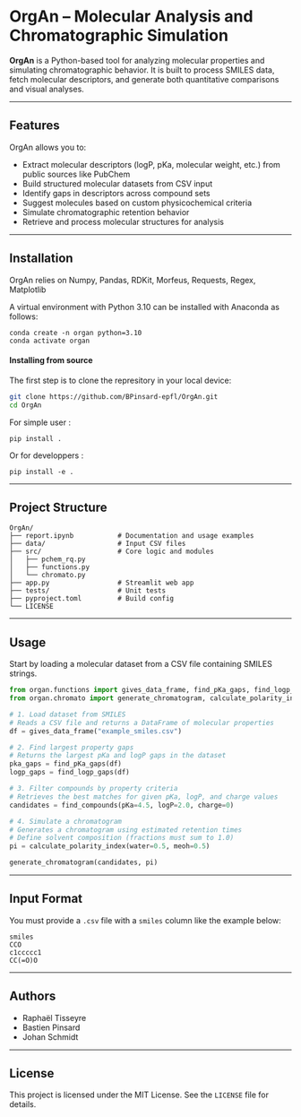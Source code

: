 # OrgAn – Molecular Analysis and Chromatographic Simulation

**OrgAn** is a Python-based tool for analyzing molecular properties and simulating chromatographic behavior. It is built to process SMILES data, fetch molecular descriptors, and generate both quantitative comparisons and visual analyses.

---

## Features

OrgAn allows you to:

- Extract molecular descriptors (logP, pKa, molecular weight, etc.) from public sources like PubChem
- Build structured molecular datasets from CSV input
- Identify gaps in descriptors across compound sets
- Suggest molecules based on custom physicochemical criteria
- Simulate chromatographic retention behavior
- Retrieve and process molecular structures for analysis

---

## Installation

OrgAn relies on Numpy, Pandas, RDKit, Morfeus, Requests, Regex, Matplotlib

A virtual environment with Python 3.10 can be installed with Anaconda as follows:

```
conda create -n organ python=3.10
conda activate organ
```

#### Installing from source

The first step is to clone the represitory in your local device:
```bash
git clone https://github.com/BPinsard-epfl/OrgAn.git
cd OrgAn
```
For simple user :
```
pip install .
```
Or for developpers :
```
pip install -e .
```

---

## Project Structure

```
OrgAn/
├── report.ipynb           # Documentation and usage examples
├── data/                  # Input CSV files
├── src/                   # Core logic and modules
│   ├── pchem_rq.py
│   ├── functions.py
│   └── chromato.py
├── app.py                 # Streamlit web app
├── tests/                 # Unit tests
├── pyproject.toml         # Build config
└── LICENSE
```

---

## Usage

Start by loading a molecular dataset from a CSV file containing SMILES strings.

```python
from organ.functions import gives_data_frame, find_pKa_gaps, find_logp_gaps, find_compounds
from organ.chromato import generate_chromatogram, calculate_polarity_index

# 1. Load dataset from SMILES
# Reads a CSV file and returns a DataFrame of molecular properties
df = gives_data_frame("example_smiles.csv")

# 2. Find largest property gaps
# Returns the largest pKa and logP gaps in the dataset
pka_gaps = find_pKa_gaps(df)
logp_gaps = find_logp_gaps(df)

# 3. Filter compounds by property criteria
# Retrieves the best matches for given pKa, logP, and charge values
candidates = find_compounds(pKa=4.5, logP=2.0, charge=0)

# 4. Simulate a chromatogram
# Generates a chromatogram using estimated retention times
# Define solvent composition (fractions must sum to 1.0)
pi = calculate_polarity_index(water=0.5, meoh=0.5)

generate_chromatogram(candidates, pi)
```

---

## Input Format

You must provide a `.csv` file with a `smiles` column like the example below:

```
smiles
CCO
c1ccccc1
CC(=O)O
```

---

## Authors

- Raphaël Tisseyre  
- Bastien Pinsard  
- Johan Schmidt

---

## License

This project is licensed under the MIT License. See the `LICENSE` file for details.
